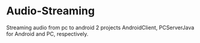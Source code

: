 # Audio-Streaming
Streaming audio from pc to android
2 projects AndroidClient, PCServerJava for Android and PC, respectively.
